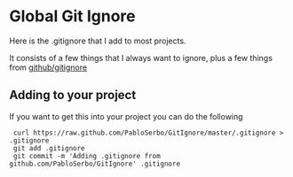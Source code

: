 # Global Git Ignore
Here is the .gitignore that I add to most projects. 

It consists of a few things that I always want to ignore, plus a few things from [github/gitignore](https://github.com/github/gitignore/)


## Adding to your project

If you want to get this into your project you can do the following

     curl https://raw.github.com/PabloSerbo/GitIgnore/master/.gitignore > .gitignore
     git add .gitignore
     git commit -m 'Adding .gitignore from github.com/PabloSerbo/GitIgnore' .gitignore
